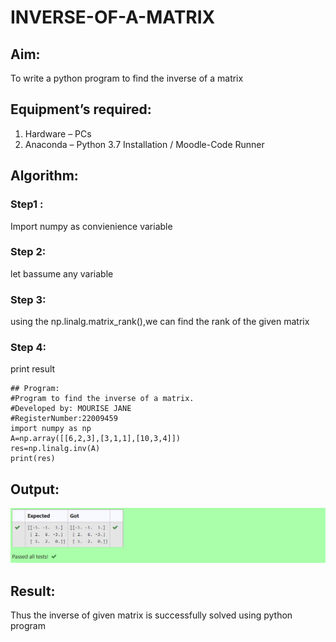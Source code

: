 # INVERSE-OF-A-MATRIX
## Aim:
To write a python program to find the inverse of a matrix
## Equipment’s required:
1. 	Hardware – PCs
2. 	Anaconda – Python 3.7 Installation / Moodle-Code Runner
## Algorithm:
### Step1 : 
Import numpy as convienience variable
### Step 2: 
let bassume any variable
### Step 3: 
using the np.linalg.matrix_rank(),we can find the rank of the given matrix
### Step 4: 
print result
```
## Program:
#Program to find the inverse of a matrix.
#Developed by: MOURISE JANE
#RegisterNumber:22009459
import numpy as np
A=np.array([[6,2,3],[3,1,1],[10,3,4]])
res=np.linalg.inv(A)
print(res)
```
## Output:
![output](./Screenshot%20(6).png)
## Result:
Thus the inverse of given matrix is successfully solved using python program

